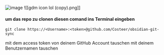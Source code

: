 ![image](https://github.com/Costeer/obsidian-git-sync/assets/142180709/019dbf11-693a-408e-98ea-13a7b6c8a0fc)
![[gdm icon lol (copy).png]]
#### um das repo zu clonen diesen comand ins Terminal eingeben

```
git clone https://<Username>:<token>@github.com/Costeer/obsidian-git-sync
```

<token> mit dem access token von deinem GitHub Account tauschen 
<username> mit deinem Benutzernamen tauschen

